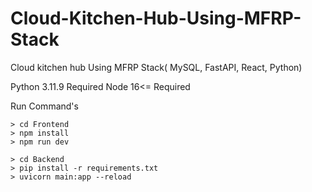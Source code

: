 # Cloud-Kitchen-Hub-Using-MFRP-Stack
Cloud kitchen hub Using MFRP Stack( MySQL, FastAPI, React, Python)

Python 3.11.9 Required
Node 16<= Required

Run Command's

    > cd Frontend
    > npm install
    > npm run dev

    > cd Backend
    > pip install -r requirements.txt
    > uvicorn main:app --reload